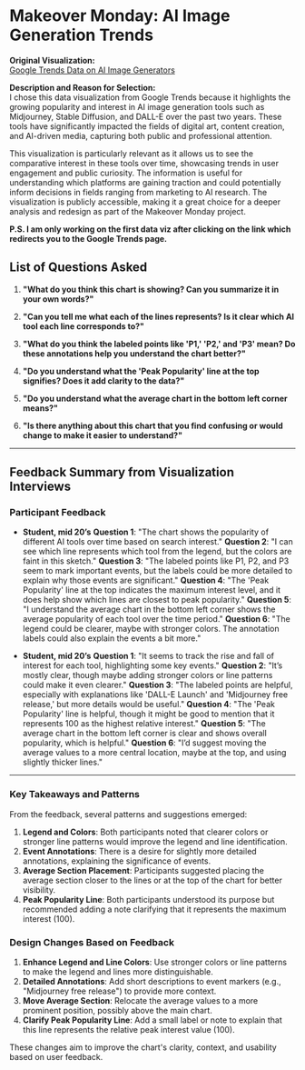 # Makeover Monday: AI Image Generation Trends

**Original Visualization:**  
[Google Trends Data on AI Image Generators](https://trends.google.com/trends/explore?date=2022-01-01%202024-02-16&geo=US&q=Midjourney,Stable%20Diffusion,DALL%20E&hl=eng)

**Description and Reason for Selection:**  
I chose this data visualization from Google Trends because it highlights the growing popularity and interest in AI image generation tools such as Midjourney, Stable Diffusion, and DALL-E over the past two years. These tools have significantly impacted the fields of digital art, content creation, and AI-driven media, capturing both public and professional attention.

This visualization is particularly relevant as it allows us to see the comparative interest in these tools over time, showcasing trends in user engagement and public curiosity. The information is useful for understanding which platforms are gaining traction and could potentially inform decisions in fields ranging from marketing to AI research. The visualization is publicly accessible, making it a great choice for a deeper analysis and redesign as part of the Makeover Monday project.

**P.S. I am only working on the first data viz after clicking on the link which redirects you to the Google Trends page.**
## List of Questions Asked

1. **"What do you think this chart is showing? Can you summarize it in your own words?"**

2. **"Can you tell me what each of the lines represents? Is it clear which AI tool each line corresponds to?"**

3. **"What do you think the labeled points like 'P1,' 'P2,' and 'P3' mean? Do these annotations help you understand the chart better?"**

4. **"Do you understand what the 'Peak Popularity' line at the top signifies? Does it add clarity to the data?"**

5. **"Do you understand what the average chart in the bottom left corner means?"**

6. **"Is there anything about this chart that you find confusing or would change to make it easier to understand?"**

---

## Feedback Summary from Visualization Interviews

### Participant Feedback

- **Student, mid 20’s**
   **Question 1**: "The chart shows the popularity of different AI tools over time based on search interest."
   **Question 2**: "I can see which line represents which tool from the legend, but the colors are faint in this sketch."
   **Question 3**: "The labeled points like P1, P2, and P3 seem to mark important events, but the labels could be more detailed to explain why those events are significant."
   **Question 4**: "The 'Peak Popularity' line at the top indicates the maximum interest level, and it does help show which lines are closest to peak popularity."
   **Question 5**: "I understand the average chart in the bottom left corner shows the average popularity of each tool over the time period."
   **Question 6**: "The legend could be clearer, maybe with stronger colors. The annotation labels could also explain the events a bit more."

- **Student, mid 20’s**
   **Question 1**: "It seems to track the rise and fall of interest for each tool, highlighting some key events."
   **Question 2**: "It’s mostly clear, though maybe adding stronger colors or line patterns could make it even clearer."
   **Question 3**: "The labeled points are helpful, especially with explanations like 'DALL-E Launch' and 'Midjourney free release,' but more details would be useful."
   **Question 4**: "The 'Peak Popularity' line is helpful, though it might be good to mention that it represents 100 as the highest relative interest."
   **Question 5**: "The average chart in the bottom left corner is clear and shows overall popularity, which is helpful."
   **Question 6**: "I’d suggest moving the average values to a more central location, maybe at the top, and using slightly thicker lines."

---

### Key Takeaways and Patterns

From the feedback, several patterns and suggestions emerged:
1. **Legend and Colors**: Both participants noted that clearer colors or stronger line patterns would improve the legend and line identification.
2. **Event Annotations**: There is a desire for slightly more detailed annotations, explaining the significance of events.
3. **Average Section Placement**: Participants suggested placing the average section closer to the lines or at the top of the chart for better visibility.
4. **Peak Popularity Line**: Both participants understood its purpose but recommended adding a note clarifying that it represents the maximum interest (100).

### Design Changes Based on Feedback

1. **Enhance Legend and Line Colors**: Use stronger colors or line patterns to make the legend and lines more distinguishable.
2. **Detailed Annotations**: Add short descriptions to event markers (e.g., "Midjourney free release") to provide more context.
3. **Move Average Section**: Relocate the average values to a more prominent position, possibly above the main chart.
4. **Clarify Peak Popularity Line**: Add a small label or note to explain that this line represents the relative peak interest value (100).

These changes aim to improve the chart's clarity, context, and usability based on user feedback.
